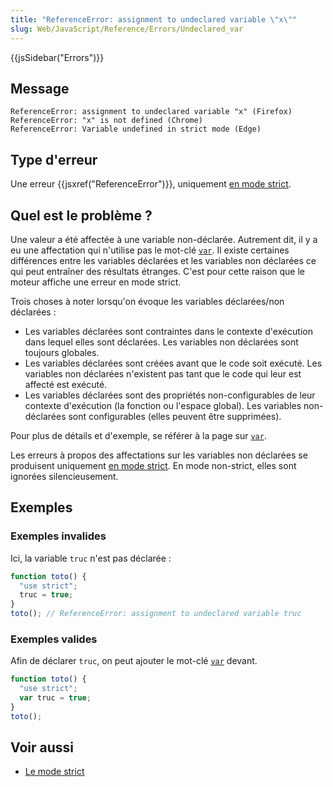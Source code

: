 ```yaml
---
title: "ReferenceError: assignment to undeclared variable \"x\""
slug: Web/JavaScript/Reference/Errors/Undeclared_var
---
```


{{jsSidebar("Errors")}}

## Message

```
ReferenceError: assignment to undeclared variable "x" (Firefox)
ReferenceError: "x" is not defined (Chrome)
ReferenceError: Variable undefined in strict mode (Edge)
```

## Type d'erreur

Une erreur {{jsxref("ReferenceError")}}, uniquement [en mode strict](/fr/docs/Web/JavaScript/Reference/Strict_mode).

## Quel est le problème ?

Une valeur a été affectée à une variable non-déclarée. Autrement dit, il y a eu une affectation qui n'utilise pas le mot-clé [`var`](/fr/docs/Web/JavaScript/Reference/Statements/var). Il existe certaines différences entre les variables déclarées et les variables non déclarées ce qui peut entraîner des résultats étranges. C'est pour cette raison que le moteur affiche une erreur en mode strict.

Trois choses à noter lorsqu'on évoque les variables déclarées/non déclarées :

- Les variables déclarées sont contraintes dans le contexte d'exécution dans lequel elles sont déclarées. Les variables non déclarées sont toujours globales.
- Les variables déclarées sont créées avant que le code soit exécuté. Les variables non déclarées n'existent pas tant que le code qui leur est affecté est exécuté.
- Les variables déclarées sont des propriétés non-configurables de leur contexte d'exécution (la fonction ou l'espace global). Les variables non-déclarées sont configurables (elles peuvent être supprimées).

Pour plus de détails et d'exemple, se référer à la page sur [`var`](/fr/docs/Web/JavaScript/Reference/Statements/var).

Les erreurs à propos des affectations sur les variables non déclarées se produisent uniquement [en mode strict](/fr/docs/Web/JavaScript/Reference/Strict_mode). En mode non-strict, elles sont ignorées silencieusement.

## Exemples

### Exemples invalides

Ici, la variable `truc` n'est pas déclarée :

```js example-bad
function toto() {
  "use strict";
  truc = true;
}
toto(); // ReferenceError: assignment to undeclared variable truc
```

### Exemples valides

Afin de déclarer `truc`, on peut ajouter le mot-clé [`var`](/fr/docs/Web/JavaScript/Reference/Statements/var) devant.

```js example-good
function toto() {
  "use strict";
  var truc = true;
}
toto();
```

## Voir aussi

- [Le mode strict](/fr/docs/Web/JavaScript/Reference/Strict_mode)
